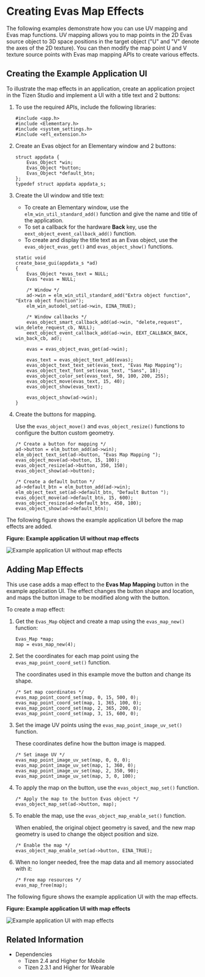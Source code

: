 # Creating Evas Map Effects

The following examples demonstrate how you can use UV mapping and Evas map functions. UV mapping allows you to map points in the 2D Evas source object to 3D space positions in the target object ("U" and "V" denote the axes of the 2D texture). You can then modify the map point U and V texture source points with Evas map mapping APIs to create various effects.

## Creating the Example Application UI

To illustrate the map effects in an application, create an application project in the Tizen Studio and implement a UI with a title text and 2 buttons:

1. To use the required APIs, include the following libraries:

   ```
   #include <app.h>
   #include <Elementary.h>
   #include <system_settings.h>
   #include <efl_extension.h>
   ```

2. Create an Evas object for an Elementary window and 2 buttons:

   ```
   struct appdata {
       Evas_Object *win;
       Evas_Object *button;
       Evas_Object *default_btn;
   };
   typedef struct appdata appdata_s;
   ```

3. Create the UI window and title text:

   - To create an Elementary window, use the `elm_win_util_standard_add()` function and give the name and title of the application.
   - To set a callback for the hardware **Back** key, use the `eext_object_event_callback_add()` function.
   - To create and display the title text as an Evas object, use the `evas_object_evas_get()` and `evas_object_show()` functions.

   ```
   static void
   create_base_gui(appdata_s *ad)
   {
       Evas_Object *evas_text = NULL;
       Evas *evas = NULL;

       /* Window */
       ad->win = elm_win_util_standard_add("Extra object function", "Extra object function");
       elm_win_autodel_set(ad->win, EINA_TRUE);

       /* Window callbacks */
       evas_object_smart_callback_add(ad->win, "delete,request", win_delete_request_cb, NULL);
       eext_object_event_callback_add(ad->win, EEXT_CALLBACK_BACK, win_back_cb, ad);

       evas = evas_object_evas_get(ad->win);

       evas_text = evas_object_text_add(evas);
       evas_object_text_text_set(evas_text, "Evas Map Mapping");
       evas_object_text_font_set(evas_text, "Sans", 18);
       evas_object_color_set(evas_text, 50, 100, 200, 255);
       evas_object_move(evas_text, 15, 40);
       evas_object_show(evas_text);

       evas_object_show(ad->win);
   }
   ```

4. Create the buttons for mapping.

   Use the `evas_object_move()` and `evas_object_resize()` functions to configure the button custom geometry.

   ```
   /* Create a button for mapping */
   ad->button = elm_button_add(ad->win);
   elm_object_text_set(ad->button, "Evas Map Mapping ");
   evas_object_move(ad->button, 15, 100);
   evas_object_resize(ad->button, 350, 150);
   evas_object_show(ad->button);

   /* Create a default button */
   ad->default_btn = elm_button_add(ad->win);
   elm_object_text_set(ad->default_btn, "Default Button ");
   evas_object_move(ad->default_btn, 15, 600);
   evas_object_resize(ad->default_btn, 450, 100);
   evas_object_show(ad->default_btn);
   ```

The following figure shows the example application UI before the map effects are added.

**Figure: Example application UI without map effects**

![Example application UI without map effects](./media/evas_map_effect_without.png)

## Adding Map Effects

This use case adds a map effect to the **Evas Map Mapping** button in the example application UI. The effect changes the button shape and location, and maps the button image to be modified along with the button.

To create a map effect:

1. Get the `Evas_Map` object and create a map using the `evas_map_new()` function:

   ```
   Evas_Map *map;
   map = evas_map_new(4);
   ```

2. Set the coordinates for each map point using the `evas_map_point_coord_set()` function.

   The coordinates used in this example move the button and change its shape.

   ```
   /* Set map coordinates */
   evas_map_point_coord_set(map, 0, 15, 500, 0);
   evas_map_point_coord_set(map, 1, 365, 100, 0);
   evas_map_point_coord_set(map, 2, 365, 200, 0);
   evas_map_point_coord_set(map, 3, 15, 600, 0);
   ```

3. Set the image UV points using the `evas_map_point_image_uv_set()` function.

   These coordinates define how the button image is mapped.

   ```
   /* Set image UV */
   evas_map_point_image_uv_set(map, 0, 0, 0);
   evas_map_point_image_uv_set(map, 1, 360, 0);
   evas_map_point_image_uv_set(map, 2, 350, 90);
   evas_map_point_image_uv_set(map, 3, 0, 100);
   ```

4. To apply the map on the button, use the `evas_object_map_set()` function.
   ```
   /* Apply the map to the button Evas object */
   evas_object_map_set(ad->button, map);
   ```

5. To enable the map, use the `evas_object_map_enable_set()` function.

   When enabled, the original object geometry is saved, and the new map geometry is used to change the object position and size.
   ```
   /* Enable the map */
   evas_object_map_enable_set(ad->button, EINA_TRUE);
   ```

6. When no longer needed, free the map data and all memory associated with it:

   ```
   /* Free map resources */
   evas_map_free(map);
   ```

The following figure shows the example application UI with the map effects.

**Figure: Example application UI with map effects**

![Example application UI with map effects](./media/evas_map_effect.png)

## Related Information
- Dependencies
  - Tizen 2.4 and Higher for Mobile
  - Tizen 2.3.1 and Higher for Wearable
